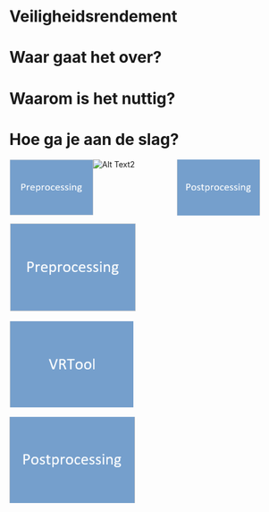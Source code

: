 Veiligheidsrendement
============================================


# Waar gaat het over?


# Waarom is het nuttig?


# Hoe ga je aan de slag?


<div style="display: flex;">
  <img src="test_linkpreprocessing.PNG" alt="Alt Text1" width="150" height="100" />
  <img src="test_VRTool.PNG" alt="Alt Text2" width="150" height="100" />
  <img src="test_linkpostprocessing.PNG" alt="Alt Text3" width="150" height="100" />
</div>



[![Preprocessing](test_linkpreprocessing.PNG)](./Preprocessing) 

[![Preprocessing](test_linkVRTool.PNG)](./Preprocessing) 

[![Prepostcessing](test_linkpostprocessing.PNG)](./Preprocessing)

